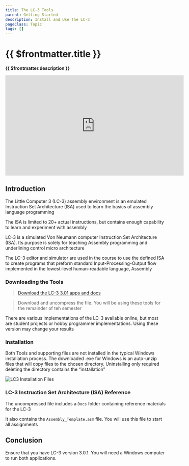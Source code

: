 ```yaml
---
title: The LC-3 Tools
parent: Getting Started
description: Install and Use the LC-3
pageClass: Topic
tags: []
---
```


<script setup>
import KeyConcepts from '../../.vitepress/components/KeyConcepts.vue'
</script>

# {{ $frontmatter.title }}
**{{ $frontmatter.description }}**

<KeyConcepts :ConceptArray= "[
  {
  Concept:'Little Computer 3 (LC-3) is an educational environment',
  Details:'We will be using a very simple environment to learn assembly. Is is highly simplified, but contains plenty of instructions to expose students to the level of programming'
},
  {
  Concept:'LC-3 is Windows-only',
  Details:'The official version only runs on the Windows platform. Students may need to use computer labs on campus or get access to a Windows system if they do not own one.'
},
{
  Concept:'Download the correct version',
  Details:'There are many variations of LC-3 created by schools and students. Ensure you download the correct version for our class'
}]" />

<iframe width="560" height="315" src="https://www.youtube.com/embed/uOfsziZaPl8" title="YouTube video player" frameborder="0" allow="accelerometer; autoplay; clipboard-write; encrypted-media; gyroscope; picture-in-picture" allowfullscreen></iframe>

## Introduction

The Little Computer 3 (LC-3) assembly environment is an emulated Instruction Set Architecture (ISA) used to learn the basics of assembly language programming

The ISA is limited to 20+ actual instructions, but contains enough capability to learn and experiment with assembly


LC-3 is a simulated Von Neumann computer Instruction Set Architecture (ISA). Its purpose is solely for teaching Assembly programming and underlining control micro architecture

The LC-3 editor and simulator are used in the course to use the defined ISA to create programs that preform standard Input-Processing-Output flow implemented in the lowest-level human-readable language, Assembly

### Downloading the Tools

<Badge text="Version 3.01" type="tip"/> <Badge text="Windows Only" type="warning"/>

> [Download the LC-3 3.01 apps and docs](/downloads/LC3/LC3_3.01.zip)

<!-- In class, we will be using version 3.01. Windows versions should be downloaded from McGraw Hill (https://highered.mheducation.com/sites/0072467509/student_view0/lc-3_simulator.html) -->

> Download and uncompress the file. You will be using these tools for the remainder of teh semester

There are various implementations of the LC-3 available online, but most are student projects or hobby programmer implementations. Using these version may change your results

### Installation
Both Tools and supporting files are not installed in the typical Windows installation process. The downloaded .exe for Windows is an auto-unzip files that will copy files to the chosen directory.
Uninstalling  only required deleting the directory contains the “installation”

![LC3 Installation Files](/images/AssemblyProgramming/GettingStarted/LC3Files.png)

### LC-3 Instruction Set Architecture (ISA) Reference

The uncompressed file includes a ```Docs``` folder containing reference materials for the LC-3

It also contains the ```Assembly_Template.asm``` file. You will use this file to start all assignments

## Conclusion

Ensure that you have LC-3 version 3.0.1. You will need a Windows computer to run both applications.